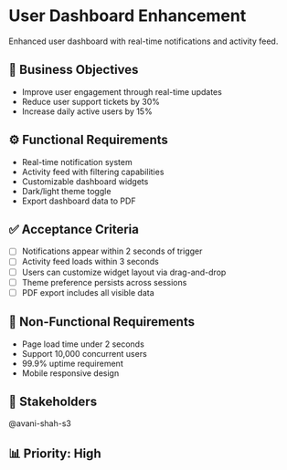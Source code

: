 # User Dashboard Enhancement

Enhanced user dashboard with real-time notifications and activity feed.

## 🎯 Business Objectives
- Improve user engagement through real-time updates
- Reduce user support tickets by 30%
- Increase daily active users by 15%

## ⚙️ Functional Requirements
- Real-time notification system
- Activity feed with filtering capabilities
- Customizable dashboard widgets
- Dark/light theme toggle
- Export dashboard data to PDF

## ✅ Acceptance Criteria
- [ ] Notifications appear within 2 seconds of trigger
- [ ] Activity feed loads within 3 seconds
- [ ] Users can customize widget layout via drag-and-drop
- [ ] Theme preference persists across sessions
- [ ] PDF export includes all visible data

## 🔧 Non-Functional Requirements
- Page load time under 2 seconds
- Support 10,000 concurrent users
- 99.9% uptime requirement
- Mobile responsive design

## 👥 Stakeholders
@avani-shah-s3

## 📊 Priority: High
